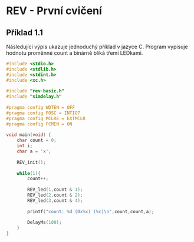 # REV - První cvičení
## Příklad 1.1
Následující výpis ukazuje jednoduchý příklad v jazyce C. Program vypisuje hodnotu proměnné count a binárně bliká třemi LEDkami. 
```c
#include <stdio.h>
#include <stdlib.h>
#include <stdint.h>
#include <xc.h>
 
#include "rev-basic.h"
#include "simdelay.h"
 
#pragma config WDTEN = OFF
#pragma config FOSC = INTIO7
#pragma config MCLRE = EXTMCLR
#pragma config FCMEN = ON
 
void main(void) {
    char count = 0;
    int i;
    char a = 'x';
 
    REV_init();
 
    while(1){
        count++;
 
        REV_led(1,count & 1);
        REV_led(2,count & 2);
        REV_led(3,count & 4);
 
        printf("count: %d (0x%x) (%c)\n",count,count,a);
 
        DelayMs(100);
    }
}
```
